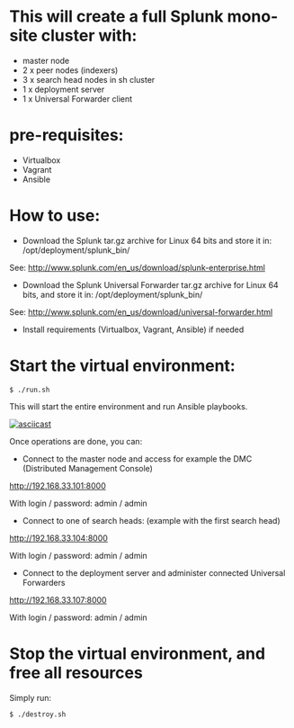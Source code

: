# This will create a full Splunk mono-site cluster with:

- master node
- 2 x peer nodes (indexers)
- 3 x search head nodes in sh cluster
- 1 x deployment server
- 1 x Universal Forwarder client

# pre-requisites:

- Virtualbox
- Vagrant
- Ansible

# How to use:

* Download the Splunk tar.gz archive for Linux 64 bits and store it in: /opt/deployment/splunk_bin/

See: http://www.splunk.com/en_us/download/splunk-enterprise.html

* Download the Splunk Universal Forwarder tar.gz archive for Linux 64 bits, and store it in: /opt/deployment/splunk_bin/

See: http://www.splunk.com/en_us/download/universal-forwarder.html

* Install requirements (Virtualbox, Vagrant, Ansible) if needed

# Start the virtual environment:

`$ ./run.sh`

This will start the entire environment and run Ansible playbooks.

[![asciicast](https://asciinema.org/a/2ca7yzk9c2w4rbrpdzjigvd5v.png)](https://asciinema.org/a/2ca7yzk9c2w4rbrpdzjigvd5v?speed=10&theme=tango)

Once operations are done, you can:

* Connect to the master node and access for example the DMC (Distributed Management Console)

http://192.168.33.101:8000

With login / password: admin / admin

* Connect to one of search heads: (example with the first search head)

http://192.168.33.104:8000

With login / password: admin / admin

* Connect to the deployment server and administer connected Universal Forwarders

http://192.168.33.107:8000

With login / password: admin / admin

# Stop the virtual environment, and free all resources

Simply run:

`$ ./destroy.sh`





